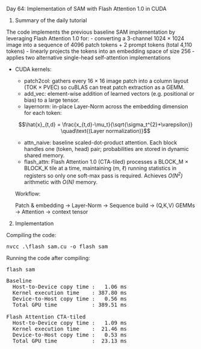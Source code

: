 Day 64: Implementation of SAM with Flash Attention 1.0 in CUDA

1) Summary of the daily tutorial

The code implements the previous baseline SAM implementation by leveraging Flash Attention 1.0 for:
    - converting a 3-channel 1024 × 1024 image into a sequence of 4096 patch tokens + 2 prompt tokens (total 4,110 tokens)
    - linearly projects the tokens into an embedding space of size 256
    - applies two alternative single-head self-attention implementations

- CUDA kernels:
    - patch2col: gathers every 16 × 16 image patch into a column layout (TOK × PVEC) so cuBLAS can treat patch extraction as a GEMM.
    - add_vec: element-wise addition of learned vectors (e.g. positional or bias) to a large tensor.
    - layernorm: in-place Layer-Norm across the embedding dimension for each token:
    
    ```math
    \hat{x}_{t,d} 
    = \frac{x_{t,d}-\mu_t}{\sqrt{\sigma_t^{2}+\varepsilon}}
    \quad\text{(Layer normalization)}
    ```

    - attn_naive: baseline scaled-dot-product attention. Each block handles one (token, head) pair; probabilities are stored in dynamic shared memory.
    - flash_attn: Flash Attention 1.0 (CTA-tiled) processes a BLOCK_M × BLOCK_K tile at a time, maintaining (m, ℓ) running statistics in registers so only one soft-max pass is required. Achieves *O(N<sup>2</sup>)* arithmetic with *O(N)* memory.

    Workflow:

    Patch & embedding → Layer-Norm → Sequence build → (Q,K,V) GEMMs → Attention → context tensor

2) Implementation

Compiling the code:

<pre>nvcc .\flash_sam.cu -o flash_sam</pre>

Running the code after compiling:

<pre>flash_sam</pre>

<pre>Baseline
  Host-to-Device copy time :   1.06 ms
  Kernel execution time    : 387.80 ms
  Device-to-Host copy time :   0.56 ms
  Total GPU time           : 389.51 ms

Flash Attention CTA-tiled
  Host-to-Device copy time :   1.09 ms
  Kernel execution time    :  21.46 ms
  Device-to-Host copy time :   0.53 ms
  Total GPU time           :  23.13 ms</pre>